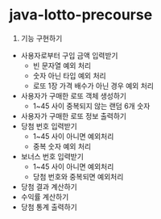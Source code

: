# java-lotto-precourse
1. 기능 구현하기
- 사용자로부터 구입 금액 입력받기
  - 빈 문자열 예외 처리
  - 숫자 아닌 타입 예외 처리
  - 로또 1장 가격 배수가 아닌 경우 예외 처리
- 사용자가 구매한 로또 객체 생성하기
  - 1~45 사이 중복되지 않는 랜덤 6개 숫자
- 사용자가 구매한 로또 정보 출력하기
- 당첨 번호 입력받기
  - 1~45 사이 아니면 예외처리
  - 중복 숫자 예외 처리 
- 보너스 번호 입력받기
  - 1~45 사이 아니면 예외처리
  - 당첨 번호와 중복되면 예외처리
- 당첨 결과 계산하기
- 수익률 계산하기
- 당첨 통계 출력하기